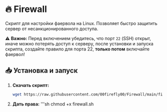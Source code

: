 # 🔥 Firewall  

Скрипт для настройки фаервола на Linux. Позволяет быстро защитить сервер от несанкционированного доступа.  

⚠ **Важно:** Перед включением убедитесь, что порт `22` (SSH) открыт, иначе можно потерять доступ к серверу, после установки и запуска скрипта, создайте правило для порта 22, **только потом** включайте фаервол!  

## 📥 Установка и запуск  

1. **Скачать скрипт:**  
   ```sh
   wget https://raw.githubusercontent.com/00firefly00/Firewall/main/firewall.sh

2. **Дать права:**
    '''sh chmod +x firewall.sh
